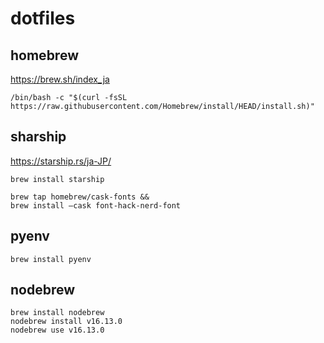 # dotfiles

## homebrew

<https://brew.sh/index_ja>

```:bash
/bin/bash -c "$(curl -fsSL https://raw.githubusercontent.com/Homebrew/install/HEAD/install.sh)"
```

## sharship

<https://starship.rs/ja-JP/>

```:bash
brew install starship

brew tap homebrew/cask-fonts &&
brew install —cask font-hack-nerd-font
```

## pyenv

```:bash
brew install pyenv
```

## nodebrew

```:bash
brew install nodebrew
nodebrew install v16.13.0
nodebrew use v16.13.0
```
